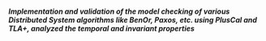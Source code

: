 ##### Implementation and validation of the model checking of various Distributed System algorithms like BenOr, Paxos, etc. using PlusCal and TLA+, analyzed the temporal and invariant properties 
